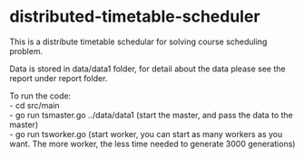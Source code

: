 # distributed-timetable-scheduler

This is a distribute timetable schedular for solving course scheduling problem.

Data is stored in data/data1 folder, for detail about the data please see the report under report folder.

To run the code:  
    - cd src/main  
    - go run tsmaster.go ../data/data1 (start the master, and pass the data to the master)  
    - go run tsworker.go (start worker, you can start as many workers as you want. The more worker, the less time needed to generate 3000 generations)
